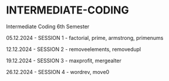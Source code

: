 # INTERMEDIATE-CODING
Intermediate Coding 6th Semester

05.12.2024 - SESSION 1 - factorial, prime, armstrong, primenums

12.12.2024 - SESSION 2 - removeelements, removedupl

19.12.2024 - SESSION 3 - maxprofit, mergealter

26.12.2024 - SESSION 4 - wordrev, move0
